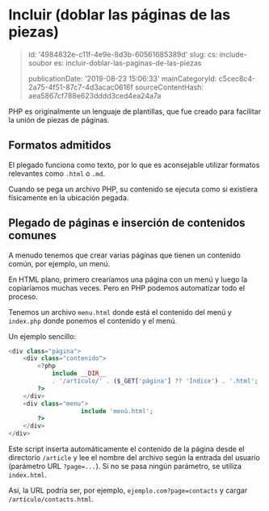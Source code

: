Incluir (doblar las páginas de las piezas)
==========================================

> id: '4984832e-c11f-4e9e-8d3b-60561685389d'
> slug:
> 	cs: include-soubor
> 	es: incluir-doblar-las-paginas-de-las-piezas
> 
> publicationDate: '2019-08-23 15:06:33'
> mainCategoryId: c5cec8c4-2a75-4f51-87c7-4d3acac0616f
> sourceContentHash: aea5867cf788e623dddd3ced4ea24a7a

PHP es originalmente un lenguaje de plantillas, que fue creado para facilitar la unión de piezas de páginas.

Formatos admitidos
-------------------

El plegado funciona como texto, por lo que es aconsejable utilizar formatos relevantes como `.html` o `.md`.

Cuando se pega un archivo PHP, su contenido se ejecuta como si existiera físicamente en la ubicación pegada.

Plegado de páginas e inserción de contenidos comunes
---------------------------------------------

A menudo tenemos que crear varias páginas que tienen un contenido común, por ejemplo, un menú.

En HTML plano, primero crearíamos una página con un menú y luego la copiaríamos muchas veces. Pero en PHP podemos automatizar todo el proceso.

Tenemos un archivo `menu.html` donde está el contenido del menú y `index.php` donde ponemos el contenido y el menú.

Un ejemplo sencillo:

```php
<div class="página">
    <div class="contenido">
        <?php
            include __DIR__
            . '/artículo/' . ($_GET['página'] ?? 'Índice') . '.html';
        ?>
    </div>
    <div class="menu">
                    include 'menú.html';
        ?>
    </div>
</div>
```

Este script inserta automáticamente el contenido de la página desde el directorio `/article` y lee el nombre del archivo según la entrada del usuario (parámetro URL `?page=...`). Si no se pasa ningún parámetro, se utiliza `index.html`.

Así, la URL podría ser, por ejemplo, `ejemplo.com?page=contacts` y cargar `/artículo/contacts.html`.
